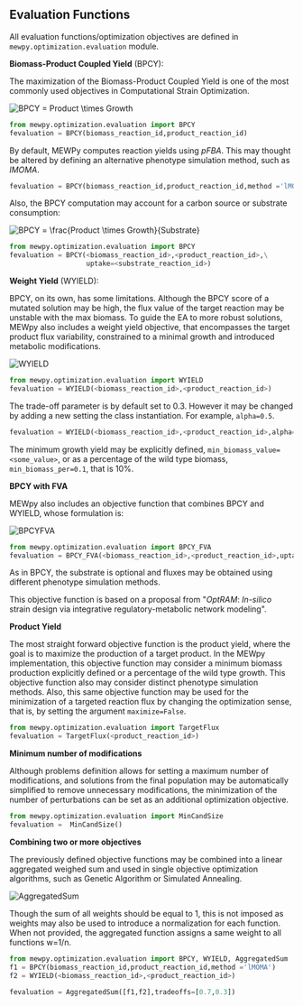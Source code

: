 ## Evaluation Functions

All evaluation functions/optimization objectives are defined in `mewpy.optimization.evaluation` module.



**Biomass-Product Coupled Yield** (BPCY):

The maximization of the Biomass-Product Coupled Yield is one of the most commonly used objectives in Computational Strain Optimization. 

![BPCY = Product \times Growth](<https://latex.codecogs.com/svg.latex?BPCY=Product\times%20Growth>) 



```python
from mewpy.optimization.evaluation import BPCY
fevaluation = BPCY(biomass_reaction_id,product_reaction_id)
```

By default, MEWPy computes reaction yields using *pFBA*. This may thought be altered by defining an alternative phenotype simulation method, such as *lMOMA*.



```python
fevaluation = BPCY(biomass_reaction_id,product_reaction_id,method ='lMOMA')
```

Also, the BPCY computation may account for a carbon source or substrate consumption:

![BPCY = \frac{Product \times Growth}{Substrate}](<https://latex.codecogs.com/svg.latex?BPCY=\frac{Product\times%20Growth}{Substrate}>) 


```python
from mewpy.optimization.evaluation import BPCY
fevaluation = BPCY(<biomass_reaction_id>,<product_reaction_id>,\
                   uptake=<substrate_reaction_id>)
```



**Weight Yield** (WYIELD):

BPCY, on its own, has some limitations. Although the BPCY score of a mutated solution may be high, the flux value of the target reaction may be unstable with the max biomass. To guide the EA to more robust solutions, MEWpy also includes a weight yield objective, that encompasses the target product flux variability, constrained to a minimal growth and introduced metabolic modifications.

![WYIELD](<https://latex.codecogs.com/svg.latex?WYIELD=\alpha\times\text{FVA}_{max}(Product)+(1-\alpha)\times\text{FVA}_{min}(Product)>)

```python
from mewpy.optimization.evaluation import WYIELD
fevaluation = WYIELD(<biomass_reaction_id>,<product_reaction_id>)
```

The trade-off parameter  is by default set to 0.3. However it may be changed by adding a new setting the class instantiation. For example,  `alpha=0.5`. 

```python
fevaluation = WYIELD(<biomass_reaction_id>,<product_reaction_id>,alpha=0.5)
```

The minimum growth yield may be explicitly defined, `min_biomass_value=<some_value>`, or as a percentage of the wild type biomass, `min_biomass_per=0.1`, that is 10%.



**BPCY with FVA**

MEWpy also includes an objective function that combines BPCY and WYIELD, whose formulation is:


![BPCYFVA](<https://latex.codecogs.com/svg.latex?BPCY\_FVA=\frac{Product\times%20Growth}{Substrate}\times\left(1-\log\frac{\text{FVA}_{max}-\text{FVA}_{min}}{\text{FVA}_{max}+\text{FVA}_{min}}\right)>)


```python
from mewpy.optimization.evaluation import BPCY_FVA
fevaluation = BPCY_FVA(<biomass_reaction_id>,<product_reaction_id>,uptake=<substrate_reaction_id>)
```

As in BPCY, the substrate is optional and fluxes may be obtained using different phenotype simulation methods.

This objective function is based on a  proposal from "*OptRAM*: *In-silico* strain design via integrative regulatory-metabolic network modeling".



**Product Yield**

The most straight forward objective function is the product yield, where the goal is to maximize the production of a target product. In the MEWpy implementation, this objective function may consider a minimum biomass production explicitly defined or a percentage of the wild type growth. This objective function also may consider distinct phenotype simulation methods. Also, this same objective function may be used for the minimization of a targeted reaction flux by changing the optimization sense, that is, by setting the argument  `maximize=False`.

```python
from mewpy.optimization.evaluation import TargetFlux
fevaluation = TargetFlux(<product_reaction_id>)
```

 

**Minimum number of modifications**

Although problems definition allows for setting a maximum number of modifications, and solutions from the final population may be automatically simplified to remove unnecessary modifications, the minimization of the number of perturbations can be set as an additional optimization objective.  



```python
from mewpy.optimization.evaluation import MinCandSize
fevaluation =  MinCandSize()

```





**Combining two or more objectives**

The previously defined objective functions may be combined into a linear aggregated weighed sum and used in single objective optimization algorithms, such as Genetic Algorithm or Simulated Annealing. 

![AggregatedSum](<https://latex.codecogs.com/svg.latex?f_{agg}=\sum_{i=1}^n%20w_i\times%20f_i=w_1\times%20f_1+w_2\times%20f_2+...+w_n\times%20f_n>)

Though the sum of all weights should be equal to 1, this is not imposed as weights may also be used to introduce a normalization for each function. When not provided, the aggregated function assigns a same weight to all functions w=1/n.

```python
from mewpy.optimization.evaluation import BPCY, WYIELD, AggregatedSum
f1 = BPCY(biomass_reaction_id,product_reaction_id,method ='lMOMA')
f2 = WYIELD(<biomass_reaction_id>,<product_reaction_id>)

fevaluation = AggregatedSum([f1,f2],tradeoffs=[0.7,0.3])
```

